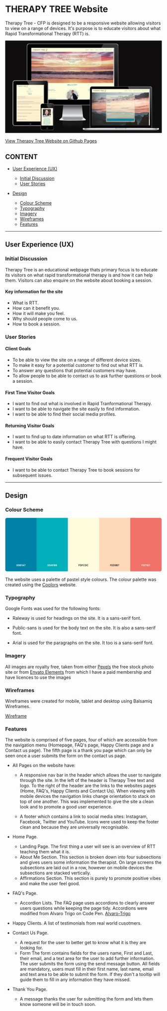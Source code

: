 # THERAPY TREE Website

Therapy Tree - CFP is designed to be a responsive website allowing visitors to view on a range of devices. It's purpose is to educate visitors about what Rapid Transformational Therapy (RTT) is.

![Therapy Tree Website shown on a range of devices](assets/images/am-i-responsive.jpg)

[View Therapy Tree Website on Github Pages](https://deanbert.github.io/therapytree-cfp/)

## CONTENT

* [User Experience (UX)](#User-Experience-(UX))
  * [Initial Discussion](#Initial-Discussion)
  * [User Stories](#User-Stories)

* [Design](#Design)
  * [Colour Scheme](#Colour-Scheme)
  * [Typography](#Typography)
  * [Imagery](#Imagery)
  * [Wireframes](#Wireframes)
  * [Features](#Features)

- - -

## User Experience (UX)

### Initial Discussion

Therapy Tree is an educational webpage thats primary focus is to educate its visitors on what rapid transformational therapy is and how it can help them. Visitors can also enquire on the website about booking a session.

#### Key information for the site

* What is RTT.
* How can it benefit you.
* How it will make you feel.
* Why should people come to us.
* How to book a session.

### User Stories

#### Client Goals

* To be able to view the site on a range of different device sizes.
* To make it easy for a potential customer to find out what RTT is.
* To answer any questions that potential customers may have.
* To allow people to be able to contact us to ask further questions or book a session.

#### First Time Visitor Goals

* I want to find out what is involved in Rapid Tranformational Therapy.
* I want to be able to navigate the site easily to find information.
* I want to be able to find their social media profiles.

#### Returning Visitor Goals

* I want to find up to date information on what RTT is offering.
* I want to be able to easily contact Therapy Tree with questions I might have.

#### Frequent Visitor Goals

* I want to be able to contact Therapy Tree to book sessions for subsequent issues.

- - -

## Design

### Colour Scheme

![Therapy Tree Website Colour Palette](assets/images/coolor-colour-palette.jpg)

The website uses a palette of pastel style colours. The colour palette was created using the [Coolors](https://coolors.co/) website.

### Typography

Google Fonts was used for the following fonts:

* Raleway is used for headings on the site. It is a sans-serif font.

* Public-sans is used for the body text on the site. It is also a sans-serif font.  

* Arial is used for the paragraphs on the site. It too is a sans-serif font.

### Imagery

All images are royalty free, taken from either [Pexels](https://www.pexels.com/) the free stock photo site or from [Envato Elements](https://elements.envato.com/) from which I have a paid membership and have licences to use the images

### Wireframes

Wireframes were created for mobile, tablet and desktop using Balsamiq Wireframes.

[Wireframe](assets/images/responsive-wireframe.jpg)

### Features

The website is comprised of five pages, four of which are accessible from the navigation menu (Homepage, FAQ's page, Happy Clients page and a Contact us page). The fifth page is a thank you page which can only be seen once a user submits the form on the contact us page.

* All Pages on the website have:

  * A responsive nav bar in the header which allows the user to navigate through the site. In the left of the header is Therapy Tree text and logo. To the right of the header are the links to the websites pages (Home, FAQ's, Happy Clients and Contact Us). When viewing with mobile devices the navigation links change orientation to stack on top of one another. This was implemented to give the site a clean look and to promote a good user experience.

  * A footer which contains a link to social media sites: Instagram, Facebook, Twitter and YouTube. Icons were used to keep the footer clean and because they are universally recognisable.

* Home Page.
  * Landing Page.
  The first thing a user will see is an overview of RTT teaching them what it is.
  * About Me Section.
  This section is broken down into four subsections and gives users some information the therapist. On large screens the subsections are laid out in a row, however on mobile devices the subsections are stacked vertically.
  * Affirmations Section.
  This section is purely to promote positive vibes and make the user feel good.

* FAQ's Page.
  * Accordion Lists.
  The FAQ page uses accordions to clearly answer users questions while keeping the page tidy.
  Accordions were modified from Alvaro Trigo on Code Pen. [Alvaro-Trigo](https://codepen.io/alvarotrigo/pen/wvpwEdL)

* Happy Clients.
  A list of testimonials from real world cusotmers.

* Contact Us Page.
  * A request for the user to better get to know what it is they are looking for.
  * Form
  The form contains fields for the users name, First and Last, their email, and a text area for the user to add further information. The user submits the form using the send message button. All fields are mandatory, users must fill in their first name, last name, email and text area to be able to submit the form. If they don't a tooltip will guide them to fill in any information they have missed.

* Thank You Page.
  * A message thanks the user for submitting the form and lets them know someone will be in touch soon.

